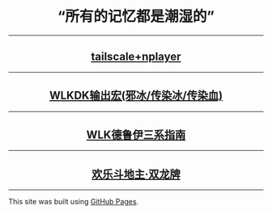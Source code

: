 # <center>“所有的记忆都是潮湿的”

---
## <center> <a href="https://samoa.lanzouy.com/b01rgbcib/">tailscale+nplayer</a>
---
## <center> <a href="WOW/<3.35PVE>输出宏(邪冰、传染冰、传染血).html">WLKDK输出宏(邪冰/传染冰/传染血)</a>
---
## <center> [WLK德鲁伊三系指南](https://www.jianshu.com/p/401d61121206?v=1696653383774)
---
## <center> [欢乐斗地主·双龙牌](https://www.jianshu.com/p/05c9205ba2aa?v=1696653519846)
---
This site was built using [GitHub Pages](https://pages.github.com/).
